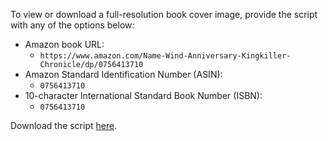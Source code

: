 To view or download a full-resolution book cover image, provide the script with any of the options below:

- Amazon book URL: 
  - ```https://www.amazon.com/Name-Wind-Anniversary-Kingkiller-Chronicle/dp/0756413710```
- Amazon Standard Identification Number (ASIN): 
  - ```0756413710```
- 10-character International Standard Book Number (ISBN): 
  - ```0756413710```

Download the script [here](https://github.com/drewmarsh/amazon-book-cover-grabber/releases/download/v1.0.0/amazon_book_cover_grabber.sh).
